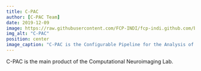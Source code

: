 ```yaml
---
title: C-PAC
author: [C-PAC Team]
date: 2019-12-09
image: https://raw.githubusercontent.com/FCP-INDI/fcp-indi.github.com/b43962054442d5124e658334169110362dc08247/docs/user/_sources/_static/favicon.ico
img_alt: "C-PAC"
position: center
image_caption: "C-PAC is the Configurable Pipeline for the Analysis of Connectomes."
---
```

C-PAC is the main product of the Computational Neuroimaging Lab.

<!--more-->